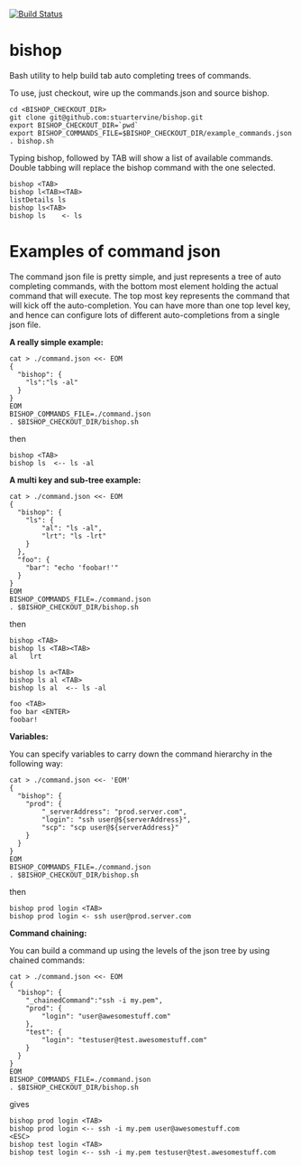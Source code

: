 [![Build Status](https://travis-ci.org/stuartervine/bishop.svg?branch=master)](https://travis-ci.org/stuartervine/bishop)

# bishop
Bash utility to help build tab auto completing trees of commands.

To use, just checkout, wire up the commands.json and source bishop.

~~~
cd <BISHOP_CHECKOUT_DIR>
git clone git@github.com:stuartervine/bishop.git
export BISHOP_CHECKOUT_DIR=`pwd`
export BISHOP_COMMANDS_FILE=$BISHOP_CHECKOUT_DIR/example_commands.json
. bishop.sh
~~~

Typing bishop, followed by TAB will show a list of available commands.
Double tabbing will replace the bishop command with the one selected.

~~~
bishop <TAB>
bishop l<TAB><TAB>
listDetails ls
bishop ls<TAB>
bishop ls    <- ls
~~~

# Examples of command json

The command json file is pretty simple, and just represents a tree of auto completing commands, with the bottom most element holding the actual command that will execute. The top most key represents the command that will kick off the auto-completion. You can have more than one top level key, and hence can configure lots of different auto-completions from a single json file.

**A really simple example:**

~~~
cat > ./command.json <<- EOM
{
  "bishop": {
    "ls":"ls -al"
  }
}
EOM
BISHOP_COMMANDS_FILE=./command.json
. $BISHOP_CHECKOUT_DIR/bishop.sh
~~~

then 

~~~
bishop <TAB>
bishop ls  <-- ls -al
~~~

**A multi key and sub-tree example:**

~~~
cat > ./command.json <<- EOM
{
  "bishop": {
    "ls": {
        "al": "ls -al",
        "lrt": "ls -lrt"
    }
  },
  "foo": {
    "bar": "echo 'foobar!'"
  }
}
EOM
BISHOP_COMMANDS_FILE=./command.json
. $BISHOP_CHECKOUT_DIR/bishop.sh
~~~

then 

~~~
bishop <TAB>
bishop ls <TAB><TAB>
al   lrt
~~~
~~~
bishop ls a<TAB>
bishop ls al <TAB>  
bishop ls al  <-- ls -al
~~~
~~~
foo <TAB>
foo bar <ENTER>
foobar!

~~~

**Variables:**

You can specify variables to carry down the command hierarchy in the following way:

~~~
cat > ./command.json <<- 'EOM'
{
  "bishop": {
    "prod": {
        "_serverAddress": "prod.server.com",
        "login": "ssh user@${serverAddress}",
        "scp": "scp user@${serverAddress}"
    }
  }
}
EOM
BISHOP_COMMANDS_FILE=./command.json
. $BISHOP_CHECKOUT_DIR/bishop.sh
~~~

then

~~~
bishop prod login <TAB>
bishop prod login <- ssh user@prod.server.com
~~~

**Command chaining:**

You can build a command up using the levels of the json tree by using chained commands:

~~~
cat > ./command.json <<- EOM
{
  "bishop": {
    "_chainedCommand":"ssh -i my.pem",
    "prod": {
        "login": "user@awesomestuff.com"
    },
    "test": {
        "login": "testuser@test.awesomestuff.com"
    }
  }
}
EOM
BISHOP_COMMANDS_FILE=./command.json
. $BISHOP_CHECKOUT_DIR/bishop.sh
~~~

gives

~~~
bishop prod login <TAB>
bishop prod login <-- ssh -i my.pem user@awesomestuff.com
<ESC>
bishop test login <TAB>
bishop test login <-- ssh -i my.pem testuser@test.awesomestuff.com
~~~